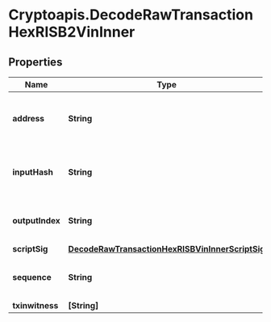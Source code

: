 # Cryptoapis.DecodeRawTransactionHexRISB2VinInner

## Properties

Name | Type | Description | Notes
------------ | ------------- | ------------- | -------------
**address** | **String** | Represents the address which send/receive the amount. | [optional] 
**inputHash** | **String** | Represents the transaction inputs&#39; indentifier. | [optional] 
**outputIndex** | **String** | Defines the output index of a transaction. | [optional] 
**scriptSig** | [**DecodeRawTransactionHexRISBVinInnerScriptSig**](DecodeRawTransactionHexRISBVinInnerScriptSig.md) |  | 
**sequence** | **String** | Represents the script sequence number. | [optional] 
**txinwitness** | **[String]** |  | [optional] 


